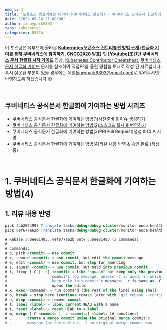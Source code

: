 ```yaml
---
emoji: 🔧
title: '오픈소스 컨트리뷰션 아카데미(쿠버네티스 한글화) - 쿠버네티스 공식문서 한글화에 기여하는 방법(4)리뷰 내용 반영 & 승인 완료'
date: '2022-09-14 21:09:00'
author: jinnypark9393
tags: kubernetes
categories: OSSCA
---
```


이 포스팅은 유투브에 올라온 **[Kubernetes 오픈소스 컨트리뷰션 방법 소개 (한글화 기여를 통해 쿠버네티스에 참여하기, CNCG2020 발표)](https://www.youtube.com/watch?v=2JiKkPv_IGs)** 및 **[[Youtube]초간단 쿠버네티스 문서 한글화 시작 가이드](https://www.youtube.com/watch?v=OTl8HBjxIhc)** 영상, [Kubernetes Contributor Cheatsheat](https://www.kubernetes.dev/docs/contributor-cheatsheet/), [쿠버네티스 문서 한글화 가이드](https://kubernetes.io/ko/docs/contribute/localization_ko/) 문서를 참조하여 직접PR을 올린 경험을 토대로 작성 된 자료입니다. 혹시 잘못된 부분이 있을 경우에는 메일(jinnypark9393@gmail.com)로 알려주시면 반영하도록 하겠습니다 😊

<br/>

## **쿠버네티스 공식문서 한글화에 기여하는 방법 시리즈**

- [쿠버네티스 공식문서 한글화에 기여하는 방법(1)사전준비 & 이슈 생성하기](https://jinnypark9393.github.io/220710-ossca-kubernetes-docs-localization1/)
- [쿠버네티스 공식문서 한글화에 기여하는 방법(2)소스코드 복사 & 번역하기](https://jinnypark9393.github.io/220717-ossca-kubernetes-docs-localization2/)
- 쿠버네티스 공식문서 한글화에 기여하는 방법(3)PR(Pull Request)생성 & CLA 서명
- 쿠버네티스 공식문서 한글화에 기여하는 방법(4)리뷰 내용 반영 & 승인 완료 (작성중)

<br/>

# 1. 쿠버네티스 공식문서 한글화에 기여하는 방법(4)

## 1. 리뷰 내용 반영

```sql
pick 4bb2624993 Translate tasks/debug/debug-cluster/monitor-node-health into Korean
pick 8ef677a62b Translate tasks/debug/debug-cluster/monitor-node-health into Korean -ver2

# Rebase 36bee81493..8ef677a62b onto 36bee81493 (2 commands)
#
# Commands:
# p, pick <commit> = use commit
# r, reword <commit> = use commit, but edit the commit message
# e, edit <commit> = use commit, but stop for amending
# s, squash <commit> = use commit, but meld into previous commit
# f, fixup [-C | -c] <commit> = like "squash" but keep only the previous
#                    commit's log message, unless -C is used, in which case
#                    keep only this commit's message; -c is same as -C but
#                    opens the editor
# x, exec <command> = run command (the rest of the line) using shell
# b, break = stop here (continue rebase later with 'git rebase --continue')
# d, drop <commit> = remove commit
# l, label <label> = label current HEAD with a name
# t, reset <label> = reset HEAD to a label
# m, merge [-C <commit> | -c <commit>] <label> [# <oneline>]
# .       create a merge commit using the original merge commit's
# .       message (or the oneline, if no original merge commit was
```

<br/>